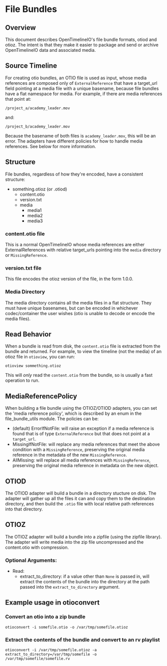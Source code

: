 # File Bundles

## Overview

This document describes OpenTimelineIO's file bundle formats, otiod and otioz.  The intent is that they make it easier to package and send or archive OpenTimelineIO data and associated media.

## Source Timeline

For creating otio bundles, an OTIO file is used as input, whose media references are composed only of `ExternalReference` that have a target_url field pointing at a media file with a unique basename, because file bundles have a flat namespace for media.  For example, if there are media references that point at:

`/project_a/academy_leader.mov`

and:

`/project_b/academy_leader.mov`

Because the basename of both files is `academy_leader.mov`, this will be an error.  The adapters have different policies for how to handle media references.  See below for more information.

## Structure

File bundles, regardless of how they're encoded, have a consistent structure:

- something.otioz (or .otiod)
    - content.otio
    - version.txt
    - media
        - media1
        - media2
        - media3


### content.otio file

This is a normal OpenTimelineIO whose media references are either ExternalReferences with relative target_urls pointing into the `media` directory or `MissingReference`.

### version.txt file

This file encodes the otioz version of the file, in the form 1.0.0.

### Media Directory

The media directory contains all the media files in a flat structure.  They must have unique basenames, but can be encoded in whichever codec/container the user wishes (otio is unable to decode or encode the media files).

## Read Behavior

When a bundle is read from disk, the `content.otio` file is extracted from the bundle and returned.  For example, to view the timeline (not the media) of an otioz file in `otioview`, you can run:

`otioview sommething.otioz`

This will _only_ read the `content.otio` from the bundle, so is usually a fast operation to run.

## MediaReferencePolicy

When building a file bundle using the OTIOZ/OTIOD adapters, you can set the 'media reference policy', which is described by an enum in the file_bundle_utils module.  The policies can be:

- (default) ErrorIfNotFile: will raise an exception if a media reference is found that is of type `ExternalReference` but that does not point at a `target_url`.
- MissingIfNotFile: will replace any media references that meet the above condition with a `MissingReference`, preserving the original media reference in the metadata of the new `MissingReference`.
- AllMissing: will replace all media references with `MissingReference`, preserving the original media reference in metadata on the new object.

## OTIOD

The OTIOD adapter will build a bundle in a directory stucture on disk.  The adapter will gather up all the files it can and copy them to the destination directory, and then build the `.otio` file with local relative path references into that directory.

## OTIOZ

The OTIOZ adapter will build a bundle into a zipfile (using the zipfile library).  The adapter will write media into the zip file uncompressed and the content.otio with compression.

### Optional Arguments:

- Read:
    - extract_to_directory: if a value other than `None` is passed in, will extract the contents of the bundle into the directory at the path passed into the `extract_to_directory` argument.

## Example usage in otioconvert

### Convert an otio into a zip bundle

`otioconvert -i somefile.otio -o /var/tmp/somefile.otioz` 

### Extract the contents of the bundle and convert to an rv playlist

`otioconvert -i /var/tmp/somefile.otioz -a extract_to_directory=/var/tmp/somefile -o /var/tmp/somefile/somefile.rv`
